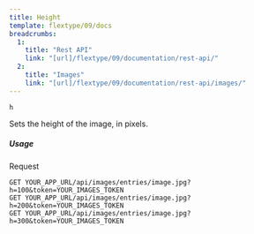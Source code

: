 ```yaml
---
title: Height
template: flextype/09/docs
breadcrumbs:
  1:
    title: "Rest API"
    link: "[url]/flextype/09/documentation/rest-api/"
  2:
    title: "Images"
    link: "[url]/flextype/09/documentation/rest-api/images/"
---
```


`h`

Sets the height of the image, in pixels.

##### Usage

<div class="file-header">Request</div>

```
GET YOUR_APP_URL/api/images/entries/image.jpg?h=100&token=YOUR_IMAGES_TOKEN
GET YOUR_APP_URL/api/images/entries/image.jpg?h=200&token=YOUR_IMAGES_TOKEN
GET YOUR_APP_URL/api/images/entries/image.jpg?h=300&token=YOUR_IMAGES_TOKEN
```